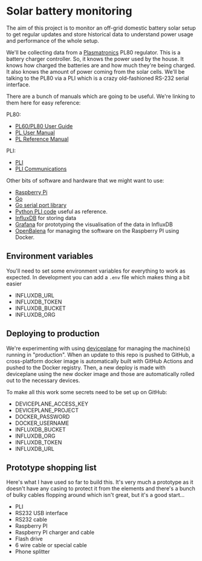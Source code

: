 # Solar battery monitoring

The aim of this project is to monitor an off-grid domestic battery solar setup to get regular updates
and store historical data to understand power usage and performance of the whole setup.

We'll be collecting data from a [Plasmatronics](http://www.plasmatronics.com.au/) PL80 regulator. This is a battery charger controller. So, it knows the power used by the house. It knows how charged the batteries are and how much they're being charged. It also knows the amount of power coming from the solar cells. We'll be talking to the PL80 via a PLI which is a crazy old-fashioned RS-232 serial interface.

There are a bunch of manuals which are going to be useful. We're linking to them here for easy reference:

PL80:

- [PL60/PL80 User Guide](http://www.plasmatronics.com.au/downloads/PL60.PL80.UserGuide.V6.pdf)
- [PL User Manual](http://www.plasmatronics.com.au/downloads/PLUserMan.V9.0324.pdf)
- [PL Reference Manual](http://www.plasmatronics.com.au/downloads/PL_Reference_Manual_6.3.1.pdf)

PLI:

- [PLI](http://www.plasmatronics.com.au/downloads/PLIman4.2.pdf)
- [PLI Communications](http://www.plasmatronics.com.au/downloads/PLI.Info.2.16.pdf)

Other bits of software and hardware that we might want to use:

- [Raspberry Pi](https://www.raspberrypi.org/)
- [Go](https://golang.org/)
- [Go serial port library](https://github.com/jacobsa/go-serial)
- [Python PLI code](https://github.com/jeremyvisser/pli) useful as reference.
- [InfluxDB](https://www.influxdata.com/) for storing data
- [Grafana](https://grafana.com/) for prototyping the visualisation of the data in InfluxDB
- [OpenBalena](https://www.balena.io/open/) for managing the software on the Raspberry PI using Docker.

## Environment variables

You'll need to set some environment variables for everything to work as expected. In development you can add a
`.env` file which makes thing a bit easier

- INFLUXDB_URL
- INFLUXDB_TOKEN
- INFLUXDB_BUCKET
- INFLUXDB_ORG

## Deploying to production

We're experimenting with using [deviceplane](https://deviceplane.com/) for managing the machine(s) running in "production". When an update to this repo is pushed to GitHub, a cross-platform docker image is automatically built with GitHub Actions and pushed to the Docker registry. Then, a new deploy is made with deviceplane using the new docker image and those are automatically rolled out to the necessary devices.

To make all this work some secrets need to be set up on GitHub:

- DEVICEPLANE_ACCESS_KEY
- DEVICEPLANE_PROJECT
- DOCKER_PASSWORD
- DOCKER_USERNAME
- INFLUXDB_BUCKET
- INFLUXDB_ORG
- INFLUXDB_TOKEN
- INFLUXDB_URL

## Prototype shopping list

Here's what I have used so far to build this. It's very much a prototype as it doesn't have any casing to protect it from the elements and there's a bunch of bulky cables flopping around which isn't great, but it's a good start...

- PLI
- RS232 USB interface
- RS232 cable
- Raspberry PI
- Raspberry PI charger and cable
- Flash drive
- 6 wire cable or special cable
- Phone splitter
